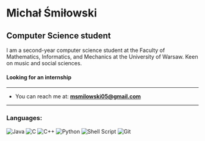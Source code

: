 <h1 align="left">Michał Śmiłowski</h1>
<h2 align="left">Computer Science student</h2>
I am a second-year computer science student at the Faculty of Mathematics, Informatics, and Mechanics at the University of Warsaw. Keen on music and social sciences.

<h4 align="left">Looking for an internship</h4>

***
- You can reach me at: **[msmilowski05@gmail.com](mailto:msmilowski05@gmail.com)**
***

<h3 align="left">Languages:</h3>

![Java](https://img.shields.io/badge/java-%23ED8B00.svg?style=for-the-badge&logo=openjdk&logoColor=white)
![C](https://img.shields.io/badge/c-%2300599C.svg?style=for-the-badge&logo=c&logoColor=white)
![C++](https://img.shields.io/badge/c++-%2300599C.svg?style=for-the-badge&logo=c%2B%2B&logoColor=white)
![Python](https://img.shields.io/badge/python-3670A0?style=for-the-badge&logo=python&logoColor=ffdd54)
![Shell Script](https://img.shields.io/badge/shell_script-%23121011.svg?style=for-the-badge&logo=gnu-bash&logoColor=white)
![Git](https://img.shields.io/badge/git-%23F05033.svg?style=for-the-badge&logo=git&logoColor=white)
